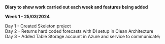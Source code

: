 **Diary to show work carried out each week and features being added**

**Week 1 - 25/03/2024**

Day 1 - Created Skeleton project\
Day 2 - Returns hard coded forecasts with DI setup in Clean Architecture\
Day 3 - Added Table Storage account in Azure and service to communicate\
